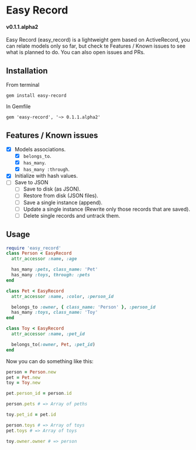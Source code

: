 # Easy Record
#### v0.1.1.alpha2
Easy Record (easy_record) is a lightweight gem based on ActiveRecord, you can relate models only so
far, but check te Features / Known issues to see what is planned to do. You can also open issues and
PRs.

## Installation
From terminal

`gem install easy-record`

In Gemfile

`gem 'easy-record', '~> 0.1.1.alpha2'`

## Features / Known issues
- [x] Models associations.
  - [x] `belongs_to`.
  - [x] `has_many`.
  - [x] `has_many :through`.
- [x] Initialize with hash values.
- [ ] Save to JSON
  - [ ] Save to disk (as JSON).
  - [ ] Restore from disk (JSON files).
  - [ ] Save a single instance (append).
  - [ ] Update a single instance (Rewrite only those records that are saved).
  - [ ] Delete single records and untrack them.

## Usage
```ruby
require 'easy_record'
class Person < EasyRecord
  attr_accessor :name, :age

  has_many :pets, class_name: 'Pet'
  has_many :toys, through: :pets
end

class Pet < EasyRecord
  attr_accessor :name, :color, :person_id

  belongs_to :owner, { class_name: 'Person' }, :person_id
  has_many :toys, class_name: 'Toy'
end

class Toy < EasyRecord
  attr_accessor :name, :pet_id

  belongs_to(:owner, Pet, :pet_id)
end
```

Now you can do something like this:

```ruby
person = Person.new
pet = Pet.new
toy = Toy.new

pet.person_id = person.id

person.pets # => Array of peths

toy.pet_id = pet.id

person.toys # => Array of toys
pet.toys # => Array of toys

toy.owner.owner # => person
```
